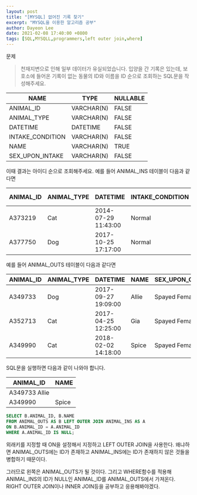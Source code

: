```yaml
---
layout: post
title: "[MYSQL] 없어진 기록 찾기"
excerpt: "MYSQL을 이용한 알고리즘 공부"
author: Dayeon Lee
date: 2021-02-08 17:40:00 +0800
tags: [SQL,MYSQLL,programmers,left outer join,where]
---
```


문제

> 천재지변으로 인해 일부 데이터가 유실되었습니다. 입양을 간 기록은 있는데, 보호소에 들어온 기록이 없는 동물의 ID와 이름을 ID 순으로 조회하는 SQL문을 작성해주세요.

|**NAME**|	**TYPE**|	**NULLABLE**|
|--|--|--|
|ANIMAL_ID	|VARCHAR(N)|	FALSE|
|ANIMAL_TYPE|	VARCHAR(N)	|FALSE|
|DATETIME	|DATETIME	|FALSE|
|INTAKE_CONDITION|	VARCHAR(N)	|FALSE|
|NAME	|VARCHAR(N)	|TRUE|
|SEX_UPON_INTAKE|	VARCHAR(N)	|FALSE|

이때 결과는 아이디 순으로 조회해주세요. 예를 들어 ANIMAL_INS 테이블이 다음과 같다면

|**ANIMAL_ID**|	**ANIMAL_TYPE**	|**DATETIME**	|**INTAKE_CONDITION**	|**NAME	**|**SEX_UPON_INTAKE**|
|--|--|--|--|--|--|
|A373219|	Cat	|2014-07-29 11:43:00	|Normal|	Ella	|Spayed Female|
|A377750|	Dog	|2017-10-25 17:17:00|	Normal	|Lucy|	Spayed Female|

예를 들어 ANIMAL_OUTS 테이블이 다음과 같다면

|ANIMAL_ID	|ANIMAL_TYPE|	DATETIME|	NAME	|SEX_UPON_OUTCOME|
|--|--|--|--|--|
|A349733|	Dog	|2017-09-27 19:09:00	|Allie|	Spayed Female|
|A352713|	Cat	|2017-04-25 12:25:00|	Gia	|Spayed Female|
|A349990	|Cat|	2018-02-02 14:18:00	|Spice	|Spayed Female|


SQL문을 실행하면 다음과 같이 나와야 합니다.

|ANIMAL_ID|	NAME|
|--|--|
|A349733	Allie|
|A349990|Spice|

```SQL
SELECT B.ANIMAL_ID, B.NAME 
FROM ANIMAL_OUTS AS B LEFT OUTER JOIN ANIMAL_INS AS A
ON B.ANIMAL_ID = A.ANIMAL_ID
WHERE A.ANIMAL_ID IS NULL;
```

외래키를 지정할 때 ON을 설정해서 지정하고 LEFT OUTER JOIN을 사용한다. 왜냐하면 ANIMAL_OUTS에는 ID가 존재하고 ANIMAL_INS에는 ID가 존재하지 않은 것들을 병합하기 때문이다. 

그러므로 왼쪽은 ANIMAL_OUTS가 될 것이다. 그리고 WHERE함수를 적용해 ANIMAL_INS의 ID가 NULL인 ANIMAL_ID를 ANIMAL_OUTS에서 가져온다. RIGHT OUTER JOIN이나 INNER JOIN등을 공부하고 응용해봐야겠다. 
